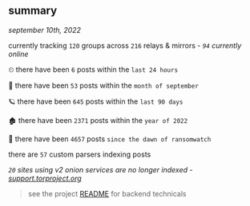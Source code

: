 
## summary
_september 10th, 2022_

currently tracking `120` groups across `216` relays & mirrors - _`94` currently online_

⏲ there have been `6` posts within the `last 24 hours`

🦈 there have been `53` posts within the `month of september`

🪐 there have been `645` posts within the `last 90 days`

🏚 there have been `2371` posts within the `year of 2022`

🦕 there have been `4657` posts `since the dawn of ransomwatch`

there are `57` custom parsers indexing posts

_`20` sites using v2 onion services are no longer indexed - [support.torproject.org](https://support.torproject.org/onionservices/v2-deprecation/)_

> see the project [README](https://github.com/joshhighet/ransomwatch#ransomwatch--) for backend technicals
